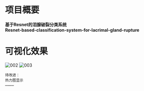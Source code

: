# 项目概要
__基于Resnet的泪腺破裂分类系统<br>Resnet-based-classification-system-for-lacrimal-gland-rupture__

# 可视化效果
![002](https://github.com/user-attachments/assets/2b407792-ea2e-485b-ab5d-532487a1f924)
![003](https://github.com/user-attachments/assets/9a8d402b-a514-4eb1-ab17-7f738994e8e4)

```
待改进：   
热力图显示
…………
```
